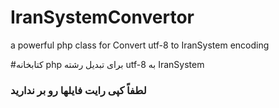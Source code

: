 # IranSystemConvertor
a powerful php class for Convert utf-8 to IranSystem encoding

#کتابخانه php برای تبدیل رشته utf-8 به IranSystem
### لطفاً کپی رایت فایلها رو بر ندارید
